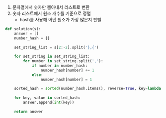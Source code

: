 1. 문자열에서 숫자만 뽑아내서 리스트로 변환
2. 숫자 리스트에서 원소 개수를 기준으로 정렬
   - hash를 사용해 어떤 원소가 가장 많은지 판별

```python
def solution(s):
    answer = []
    number_hash = {}
    
    set_string_list = s[2:-2].split('},{')
    
    for set_string in set_string_list:
        for number in set_string.split(','):
            if number in number_hash:
                number_hash[number] += 1
            else:
                number_hash[number] = 1
            
    sorted_hash = sorted(number_hash.items(), reverse=True, key=lambda x: x[1])
    
    for key, value in sorted_hash:
        answer.append(int(key))
    
    return answer
```